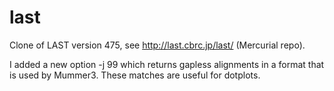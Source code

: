 last
====

Clone of LAST version 475, see http://last.cbrc.jp/last/ (Mercurial repo).

I added a new option -j 99 which returns gapless alignments in a format that is used by Mummer3.
These matches are useful for dotplots.
